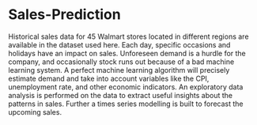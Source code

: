 # Sales-Prediction
Historical sales data for 45 Walmart stores located in different regions are available in the dataset used here. Each day, specific occasions and holidays have an impact on sales. Unforeseen demand is a hurdle for the company, and occasionally stock runs out because of a bad machine learning system. A perfect machine learning algorithm will precisely estimate demand and take into account variables like the CPI, unemployment rate, and other economic indicators. An exploratory data analysis is performed on the data to extract useful insights about the patterns in sales. Further a times series modelling is built to forecast the upcoming sales.

